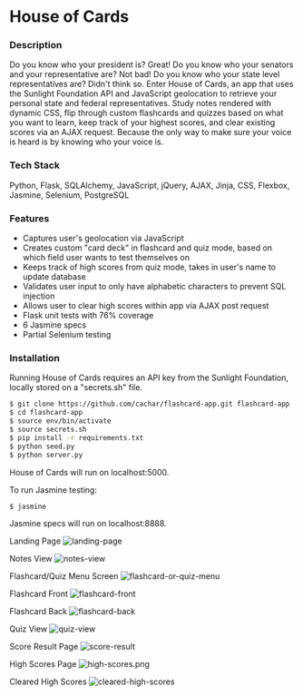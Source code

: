 # House of Cards

### Description
Do you know who your president is? Great! Do you know who your senators and your representative are? Not bad! Do you know who your state level representatives are? Didn't think so. Enter House of Cards, an app that uses the Sunlight Foundation API and JavaScript geolocation to retrieve your personal state and federal representatives. Study notes rendered with dynamic CSS, flip through custom flashcards and quizzes based on what you want to learn, keep track of your highest scores, and clear existing scores via an AJAX request. Because the only way to make sure your voice is heard is by knowing who your voice is.

### Tech Stack
Python, Flask, SQLAlchemy, JavaScript, jQuery, AJAX, Jinja, CSS, Flexbox, Jasmine, Selenium, PostgreSQL

### Features
  - Captures user's geolocation via JavaScript
  - Creates custom "card deck" in flashcard and quiz mode, based on which field user wants to test themselves on
  - Keeps track of high scores from quiz mode, takes in user's name to update database
  - Validates user input to only have alphabetic characters to prevent SQL injection
  - Allows user to clear high scores within app via AJAX post request
  - Flask unit tests with 76% coverage
  - 6 Jasmine specs
  - Partial Selenium testing

### Installation
Running House of Cards requires an API key from the Sunlight Foundation, locally stored on a "secrets.sh" file.

```sh
$ git clone https://github.com/cachar/flashcard-app.git flashcard-app
$ cd flashcard-app
$ source env/bin/activate
$ source secrets.sh
$ pip install -r requirements.txt
$ python seed.py
$ python server.py
```
House of Cards will run on localhost:5000.

To run Jasmine testing:

```sh
$ jasmine
```
Jasmine specs will run on localhost:8888.

Landing Page
![landing-page](static/img/landing-page.png)

Notes View
![notes-view](static/img/notes-view.png)

Flashcard/Quiz Menu Screen
![flashcard-or-quiz-menu](static/img/flashcard-or-quiz-menu.png)

Flashcard Front
![flashcard-front](static/img/flashcard-front.png)

Flashcard Back
![flashcard-back](static/img/flashcard-back.png)

Quiz View
![quiz-view](static/img/quiz-view.png)

Score Result Page
![score-result](static/img/score-result.png)

High Scores Page
![high-scores.png](static/img/high-scores.png)

Cleared High Scores
![cleared-high-scores](static/img/cleared-high-scores.png)
